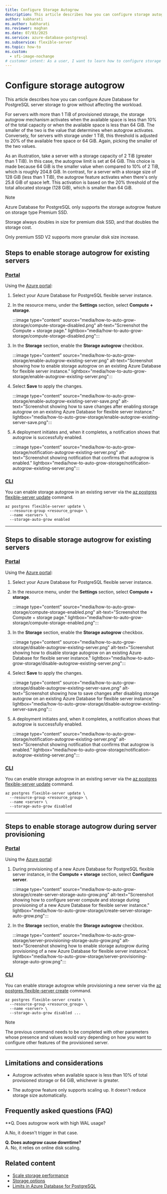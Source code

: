 ```yaml
---
title: Configure Storage Autogrow
description: This article describes how you can configure storage autogrow in an Azure Database for PostgreSQL flexible server instance.
author: kabharati
ms.author: kabharati
ms.reviewer: maghan
ms.date: 07/03/2025
ms.service: azure-database-postgresql
ms.subservice: flexible-server
ms.topic: how-to
ms.custom:
  - sfi-image-nochange
# customer intent: As a user, I want to learn how to configure storage autogrow in an Azure Database for PostgreSQL flexible server instance.
---
```


# Configure storage autogrow

This article describes how you can configure Azure Database for PostgreSQL server storage to grow without affecting the workload.

For servers with more than 1 TiB of provisioned storage, the storage autogrow mechanism activates when the available space is less than 10% of the total capacity or when the available space is less than 64 GiB. The smaller of the two is the value that determines when autogrow activates. Conversely, for servers with storage under 1 TiB, this threshold is adjusted to 20% of the available free space or 64 GiB. Again, picking the smaller of the two values.

As an illustration, take a server with a storage capacity of 2 TiB (greater than 1 TiB). In this case, the autogrow limit is set at 64 GiB. This choice is made because 64 GiB is the smaller value when compared to 10% of 2 TiB, which is roughly 204.8 GiB. In contrast, for a server with a storage size of 128 GiB (less than 1 TiB), the autogrow feature activates when there's only 25.8 GiB of space left. This activation is based on the 20% threshold of the total allocated storage (128 GiB), which is smaller than 64 GiB.

> [!NOTE]
> Azure Database for PostgreSQL only supports the storage autogrow feature on storage type Premium SSD.
>
> Storage always doubles in size for premium disk SSD, and that doubles the storage cost.
>
> Only premium SSD V2 supports more granular disk size increase.

## Steps to enable storage autogrow for existing servers

### [Portal](#tab/portal-enable-existing-server)

Using the [Azure portal](https://portal.azure.com/):

1. Select your Azure Database for PostgreSQL flexible server instance.

1. In the resource menu, under the **Settings** section, select **Compute + storage**.

    :::image type="content" source="media/how-to-auto-grow-storage/compute-storage-disabled.png" alt-text="Screenshot the Compute + storage page." lightbox="media/how-to-auto-grow-storage/compute-storage-disabled.png":::

1. In the **Storage** section, enable the **Storage autogrow** checkbox.

    :::image type="content" source="media/how-to-auto-grow-storage/enable-autogrow-existing-server.png" alt-text="Screenshot showing how to enable storage autogrow on an existing Azure Database for flexible server instance." lightbox="media/how-to-auto-grow-storage/enable-autogrow-existing-server.png":::

1. Select **Save** to apply the changes.

    :::image type="content" source="media/how-to-auto-grow-storage/enable-autogrow-existing-server-save.png" alt-text="Screenshot showing how to save changes after enabling storage autogrow on an existing Azure Database for flexible server instance." lightbox="media/how-to-auto-grow-storage/enable-autogrow-existing-server-save.png":::

1. A deployment initiates and, when it completes, a notification shows that autogrow is successfully enabled.

    :::image type="content" source="media/how-to-auto-grow-storage/notification-autogrow-existing-server.png" alt-text="Screenshot showing notification that confirms that autogrow is enabled." lightbox="media/how-to-auto-grow-storage/notification-autogrow-existing-server.png":::

### [CLI](#tab/cli-enable-existing-server)

You can enable storage autogrow in an existing server via the [az postgres flexible-server update](/cli/azure/postgres/flexible-server#az-postgres-flexible-server-update) command.

```azurecli-interactive
az postgres flexible-server update \
  --resource-group <resource_group> \
  --name <server> \
  --storage-auto-grow enabled
```

---

## Steps to disable storage autogrow for existing servers

### [Portal](#tab/portal-disable-existing-server)

Using the [Azure portal](https://portal.azure.com/):

1. Select your Azure Database for PostgreSQL flexible server instance.

1. In the resource menu, under the **Settings** section, select **Compute + storage**.

    :::image type="content" source="media/how-to-auto-grow-storage/compute-storage-enabled.png" alt-text="Screenshot the Compute + storage page." lightbox="media/how-to-auto-grow-storage/compute-storage-enabled.png":::

1. In the **Storage** section, enable the **Storage autogrow** checkbox.

    :::image type="content" source="media/how-to-auto-grow-storage/disable-autogrow-existing-server.png" alt-text="Screenshot showing how to disable storage autogrow on an existing Azure Database for flexible server instance." lightbox="media/how-to-auto-grow-storage/disable-autogrow-existing-server.png":::

1. Select **Save** to apply the changes.

    :::image type="content" source="media/how-to-auto-grow-storage/disable-autogrow-existing-server-save.png" alt-text="Screenshot showing how to save changes after disabling storage autogrow on an existing Azure Database for flexible server instance." lightbox="media/how-to-auto-grow-storage/disable-autogrow-existing-server-save.png":::

1. A deployment initiates and, when it completes, a notification shows that autogrow is successfully enabled.

    :::image type="content" source="media/how-to-auto-grow-storage/notification-autogrow-existing-server.png" alt-text="Screenshot showing notification that confirms that autogrow is enabled." lightbox="media/how-to-auto-grow-storage/notification-autogrow-existing-server.png":::

### [CLI](#tab/cli-disable-existing-server)

You can enable storage autogrow in an existing server via the [az postgres flexible-server update](/cli/azure/postgres/flexible-server#az-postgres-flexible-server-update) command.

```azurecli-interactive
az postgres flexible-server update \
  --resource-group <resource_group> \
  --name <server> \
  --storage-auto-grow disabled
```

---

## Steps to enable storage autogrow during server provisioning

### [Portal](#tab/portal-enable-new-server)

Using the [Azure portal](https://portal.azure.com/):

1. During provisioning of a new Azure Database for PostgreSQL flexible server instance, in the **Compute + storage** section, select **Configure server**.

    :::image type="content" source="media/how-to-auto-grow-storage/create-server-storage-auto-grow.png" alt-text="Screenshot showing how to configure server compute and storage during provisioning of a new Azure Database for flexible server instance." lightbox="media/how-to-auto-grow-storage/create-server-storage-auto-grow.png":::

1. In the **Storage** section, enable the **Storage autogrow** checkbox.

    :::image type="content" source="media/how-to-auto-grow-storage/server-provisioning-storage-auto-grow.png" alt-text="Screenshot showing how to enable storage autogrow during provisioning of a new Azure Database for flexible server instance." lightbox="media/how-to-auto-grow-storage/server-provisioning-storage-auto-grow.png":::

### [CLI](#tab/cli-enable-new-server)

You can enable storage autogrow while provisioning a new server via the [az postgres flexible-server create](/cli/azure/postgres/flexible-server#az-postgres-flexible-server-create) command.

```azurecli-interactive
az postgres flexible-server create \
  --resource-group <resource_group> \
  --name <server> \
  --storage-auto-grow disabled ...
```

> [!NOTE]
> The previous command needs to be completed with other parameters whose presence and values would vary depending on how you want to configure other features of the provisioned server.

---

## Limitations and considerations

- Autogrow activates when available space is less than 10% of total provisioned storage or 64 GiB, whichever is greater.

- The autogrow feature only supports scaling up. It doesn't reduce storage size automatically.

## Frequently asked questions (FAQ)

**Q. Does autogrow work with high WAL usage?  

A.No, it doesn't trigger in that case.

**Q. Does autogrow cause downtime?**  
A. No, it relies on online disk scaling.

## Related content

- [Scale storage performance](how-to-scale-storage-performance.md)
- [Storage options](concepts-storage.md)
- [Limits in Azure Database for PostgreSQL](concepts-limits.md)
